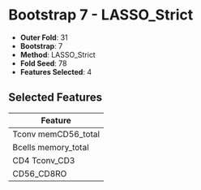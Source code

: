 # Bootstrap 7 - LASSO_Strict

- **Outer Fold**: 31
- **Bootstrap**: 7
- **Method**: LASSO_Strict
- **Fold Seed**: 78
- **Features Selected**: 4

## Selected Features

| Feature |
|---------|
| Tconv memCD56_total |
| Bcells memory_total |
| CD4 Tconv_CD3 |
| CD56_CD8RO |
